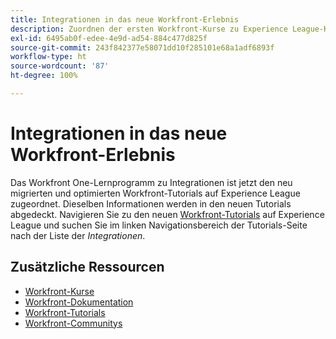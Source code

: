 ```yaml
---
title: Integrationen in das neue Workfront-Erlebnis
description: Zuordnen der ersten Workfront-Kurse zu Experience League-Kursen
exl-id: 6495ab0f-edee-4e9d-ad54-884c477d825f
source-git-commit: 243f842377e58071dd10f285101e68a1adf6893f
workflow-type: ht
source-wordcount: '87'
ht-degree: 100%

---
```


# Integrationen in das neue Workfront-Erlebnis

Das Workfront One-Lernprogramm zu Integrationen ist jetzt den neu migrierten und optimierten Workfront-Tutorials auf Experience League zugeordnet.  Dieselben Informationen werden in den neuen Tutorials abgedeckt. Navigieren Sie zu den neuen [Workfront-Tutorials](https://experienceleague.adobe.com/docs/workfront-learn/tutorials-workfront/home.html?lang=de) auf Experience League und suchen Sie im linken Navigationsbereich der Tutorials-Seite nach der Liste der *Integrationen*.


## Zusätzliche Ressourcen

* [Workfront-Kurse](https://experienceleague.adobe.com/?lang=de&amp;Solution=Workfront#courses)
* [Workfront-Dokumentation](https://experienceleague.adobe.com/docs/workfront.html?lang=de)
* [Workfront-Tutorials](https://experienceleague.adobe.com/docs/workfront-learn/tutorials-workfront/home.html?lang=de)
* [Workfront-Communitys](https://experienceleaguecommunities.adobe.com/t5/workfront/ct-p/workfront)
